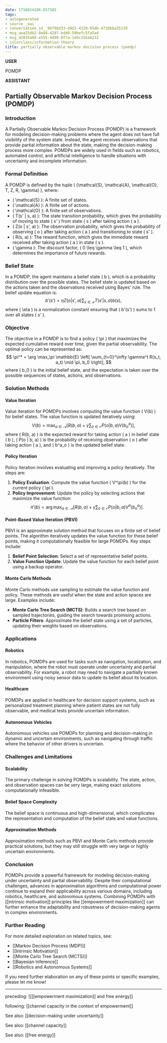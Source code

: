 ```yaml
---
date: 1716014106.657585
tags:
- autogenerated
- source__oai
- conversation_id__96f06d33-d9d3-4229-95db-471bbba35129
- msg_aaa25db2-8e84-4287-bdd0-50befc5fa5ad
- msg_d2835a68-e555-4d98-8f7a-1ddc15ea4232
- colorclass/information-theory
title: partially observable markov decision process (pomdp)
---
```


**USER**

POMDP


**ASSISTANT**

## Partially Observable Markov Decision Process (POMDP)

### Introduction

A Partially Observable Markov Decision Process (POMDP) is a framework for modeling decision-making problems where the agent does not have full visibility of the system state. Instead, the agent receives observations that provide partial information about the state, making the decision-making process more complex. POMDPs are widely used in fields such as robotics, automated control, and artificial intelligence to handle situations with uncertainty and incomplete information.

### Formal Definition

A POMDP is defined by the tuple \( (\mathcal{S}, \mathcal{A}, \mathcal{O}, T, Z, R, \gamma) \), where:

- \( \mathcal{S} \): A finite set of states.
- \( \mathcal{A} \): A finite set of actions.
- \( \mathcal{O} \): A finite set of observations.
- \( T(s' | s, a) \): The state transition probability, which gives the probability of moving to state \( s' \) from state \( s \) after taking action \( a \).
- \( Z(o | s', a) \): The observation probability, which gives the probability of observing \( o \) after taking action \( a \) and transitioning to state \( s' \).
- \( R(s, a) \): The reward function, which gives the immediate reward received after taking action \( a \) in state \( s \).
- \( \gamma \): The discount factor, \( 0 \leq \gamma \leq 1 \), which determines the importance of future rewards.

### Belief State

In a POMDP, the agent maintains a belief state \( b \), which is a probability distribution over the possible states. The belief state is updated based on the actions taken and the observations received using Bayes' rule. The belief update equation is:
$$
b'(s') = \eta Z(o | s', a) \sum_{s \in \mathcal{S}} T(s' | s, a) b(s),
$$
where \( \eta \) is a normalization constant ensuring that \( b'(s') \) sums to 1 over all states \( s' \).

### Objective

The objective in a POMDP is to find a policy \( \pi \) that maximizes the expected cumulative reward over time, given the partial observability. The optimal policy can be represented as:
$$
\pi^* = \arg \max_\pi \mathbb{E} \left[ \sum_{t=0}^\infty \gamma^t R(s_t, a_t) \mid \pi, b_0 \right],
$$
where \( b_0 \) is the initial belief state, and the expectation is taken over the possible sequences of states, actions, and observations.

### Solution Methods

#### Value Iteration

Value iteration for POMDPs involves computing the value function \( V(b) \) for belief states. The value function is updated iteratively using:
$$
V(b) = \max_{a \in \mathcal{A}} \left[ R(b, a) + \gamma \sum_{o \in \mathcal{O}} P(o | b, a) V(b^a_o) \right],
$$
where \( R(b, a) \) is the expected reward for taking action \( a \) in belief state \( b \), \( P(o | b, a) \) is the probability of receiving observation \( o \) after taking action \( a \), and \( b^a_o \) is the updated belief state.

#### Policy Iteration

Policy iteration involves evaluating and improving a policy iteratively. The steps are:
1. **Policy Evaluation**: Compute the value function \( V^\pi(b) \) for the current policy \( \pi \).
2. **Policy Improvement**: Update the policy by selecting actions that maximize the value function:
$$
\pi'(b) = \arg \max_{a \in \mathcal{A}} \left[ R(b, a) + \gamma \sum_{o \in \mathcal{O}} P(o | b, a) V^\pi(b^a_o) \right].
$$

#### Point-Based Value Iteration (PBVI)

PBVI is an approximate solution method that focuses on a finite set of belief points. The algorithm iteratively updates the value function for these belief points, making it computationally feasible for large POMDPs. Key steps include:
1. **Belief Point Selection**: Select a set of representative belief points.
2. **Value Function Update**: Update the value function for each belief point using a backup operator.

#### Monte Carlo Methods

Monte Carlo methods use sampling to estimate the value function and policy. These methods are useful when the state and action spaces are large. Examples include:
- **Monte Carlo Tree Search (MCTS)**: Builds a search tree based on sampled trajectories, guiding the search towards promising actions.
- **Particle Filters**: Approximate the belief state using a set of particles, updating their weights based on observations.

### Applications

#### Robotics

In robotics, POMDPs are used for tasks such as navigation, localization, and manipulation, where the robot must operate under uncertainty and partial observability. For example, a robot may need to navigate a partially known environment using noisy sensor data to update its belief about its location.

#### Healthcare

POMDPs are applied in healthcare for decision support systems, such as personalized treatment planning where patient states are not fully observable, and medical tests provide uncertain information.

#### Autonomous Vehicles

Autonomous vehicles use POMDPs for planning and decision-making in dynamic and uncertain environments, such as navigating through traffic where the behavior of other drivers is uncertain.

### Challenges and Limitations

#### Scalability

The primary challenge in solving POMDPs is scalability. The state, action, and observation spaces can be very large, making exact solutions computationally infeasible.

#### Belief Space Complexity

The belief space is continuous and high-dimensional, which complicates the representation and computation of the belief state and value functions.

#### Approximation Methods

Approximation methods such as PBVI and Monte Carlo methods provide practical solutions, but they may still struggle with very large or highly uncertain environments.

### Conclusion

POMDPs provide a powerful framework for modeling decision-making under uncertainty and partial observability. Despite their computational challenges, advances in approximation algorithms and computational power continue to expand their applicability across various domains, including robotics, healthcare, and autonomous systems. Combining POMDPs with [[intrinsic motivation]] principles like [[empowerment maximization]] can further enhance the adaptability and robustness of decision-making agents in complex environments.

### Further Reading

For more detailed exploration on related topics, see:
- [[Markov Decision Process (MDP)]]
- [[Intrinsic Motivation]]
- [[Monte Carlo Tree Search (MCTS)]]
- [[Bayesian Inference]]
- [[Robotics and Autonomous Systems]]

If you need further elaboration on any of these points or specific examples, please let me know!


---

preceding: [[[[empowerment maximization]] and free energy]]  


following: [[channel capacity in the context of empowerment]]

See also: [[decision-making under uncertainty]]


See also: [[channel capacity]]


See also: [[free energy]]